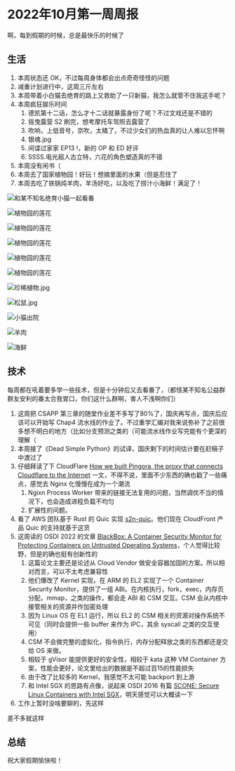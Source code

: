 # 2022年10月第一周周报

啊，每到假期的时候，总是最快乐的时候了

## 生活

1. 本周状态还 OK，不过每周身体都会出点奇奇怪怪的问题
2. 减重计划进行中，这周三斤左右
3. 本周带着小白猫去绝育的路上又救助了一只新猫，我怎么就管不住我这手呢？
4. 本周疯狂娱乐时间
    1. 德凯第十二话，怎么才十二话就暴露身份了呢？不过文戏还是不错的
    2. 摇曳露营 S2 刷完，想考摩托车驾照去露营了
    3. 吹响，上低音号，京吹，太橘了，不过少女们的热血真的让人难以忘怀啊
    4. 银魂.jpg
    5. 间谍过家家 EP13 !，新的 OP 和 ED 好评
    6. SSSS.电光超人古立特，六花的角色塑造真的不错
5. 本周没有闲书（
6. 本周去了国家植物园！好玩！想摘里面的水果（但是忍住了
7. 本周去吃了铁锅炖羊肉，羊汤好吃，以及吃了捞汁小海鲜！满足了！

![和某不知名绝育小猫一起看番](https://user-images.githubusercontent.com/7054676/193459807-1514d26c-e4d4-4e7d-aa95-73502c44e2ed.png)

![植物园的莲花](https://user-images.githubusercontent.com/7054676/193459840-d00c21e6-2cd7-4671-81e1-4ee91db757b8.png)

![植物园的莲花](https://user-images.githubusercontent.com/7054676/193459869-74d26ee3-83f3-427d-99a6-814ad4742c34.png)

![植物园的莲花](https://user-images.githubusercontent.com/7054676/193459886-6c2930f4-e97f-4f84-af3f-2f3e9507224f.png)

![植物园的莲花](https://user-images.githubusercontent.com/7054676/193459910-feaea1e3-ce93-4e41-8f6f-e56211122541.png)

![植物园的莲花](https://user-images.githubusercontent.com/7054676/193459947-eb76951c-fdb3-4e4f-b397-45a05ce98f31.png)

![珍稀植物.jpg](https://user-images.githubusercontent.com/7054676/193459999-fdf40ee6-0829-4679-ba2d-92db11a85861.png)

![松鼠.jpg](https://user-images.githubusercontent.com/7054676/193460022-17ecb399-1c3c-434b-b470-3fed30fc5e09.png)

![小猫出院](https://user-images.githubusercontent.com/7054676/193460089-635c73a0-8d18-4398-9497-4420459325b9.png)

![羊肉](https://user-images.githubusercontent.com/7054676/193460115-8c5bda14-1b24-4fd9-b94c-9640a228f142.png)

![海鲜](https://user-images.githubusercontent.com/7054676/193460128-8b85f0d3-d3a9-4484-84e6-1fded00afaf0.png)

## 技术

每周都在吼着要多学一些技术，但是十分钟后又去看番了，（都怪某不知名公益群群友安利的番太合我胃口，你们这什么群啊，害人不浅啊你们）

1. 这周把 CSAPP 第三章的随堂作业差不多写了80%了，国庆再写点，国庆后应该可以开始写 Chap4 流水线的作业了。不过重学汇编对我来说弥补了之前很多想不明白的地方（比如分支预测之类的（可能流水线作业写完能有个更深的理解（
2. 本周接了《Dead Simple Python》的试译，国庆剩下的时间估计要在赶稿子中渡过了
3. 仔细拜读了下 CloudFlare [How we built Pingora, the proxy that connects Cloudflare to the Internet](https://blog.cloudflare.com/how-we-built-pingora-the-proxy-that-connects-cloudflare-to-the-internet/) 一文，不得不说，里面不少东西的确也戳了一些痛点，感觉去 Nginx 化慢慢在成为一个潮流
    1. Ngixn Process Worker 带来的链接无法复用的问题，当然调优不当的情况下，也会造成进程负载不均匀
    2. 扩展性的问题。
4. 看了 AWS 团队基于 Rust 的 Quic 实现 [s2n-quic](https://github.com/aws/s2n-quic)。他们现在 CloudFront 产品 Quic 的支持就基于这货
5. 这周读的 OSDI 2022 的文章 [BlackBox: A Container Security Monitor for Protecting Containers on Untrusted Operating Systems](https://www.usenix.org/conference/osdi22/presentation/vant-hof)，个人觉得比较野，但是的确也挺有创新性的
    1. 这篇论文主要还是论述从 Cloud Vendor 做安全容器加固的方案。所以相对而言，可以不太考虑兼容性
    2. 他们爆改了 Kernel 实现，在 ARM 的 EL2 实现了一个 Container Security Monitor，提供了一组 ABI。在内核执行，fork，exec，内存页分配，mmap，之类的操作，都会走 ABI 和 CSM 交互。CSM 会从内核中接管相关的资源并作加密处理
    3. 因为 Linux OS 在 EL1 运行，所以 EL2 的 CSM 相关的资源对操作系统不可见（同时会提供一些 buffer 来作为 IPC，其余 syscall 之类的交互使用）
    4. CSM 不会做完整的虚拟化，指令执行，内存分配释放之类的东西都还是交给 OS 来做。
    5. 相较于 gVisor 能提供更好的安全性，相较于 kata 这种 VM Container 方案，性能会更好，论文里给出的数据是不超过百15的性能损失
    6. 由于改了比较多的 Kernel，我感觉不太可能 backport 到上游
    7. 和 Intel SGX 的思路有点像，说起来 OSDI 2016 有篇 [SCONE: Secure Linux Containers with Intel SGX](https://www.usenix.org/conference/osdi16/technical-sessions/presentation/arnautov)，明天感觉可以大概读一下
6. 工作上暂时没啥要聊的，先这样

差不多就这样

## 总结

祝大家假期愉快啦！
